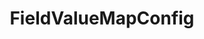 ---
optionsClassName: FieldValueMapConfig
optionsClassFullName: MigrationTools._EngineV1.Configuration.FieldMap.FieldValueMapConfig
configurationSamples:
- name: default
  description: 
  code: >-
    {
      "$type": "FieldValueMapConfig",
      "WorkItemTypeName": "*",
      "sourceField": "System.Status",
      "targetField": "System.Status",
      "defaultValue": "New",
      "valueMapping": {
        "$type": "Dictionary`2",
        "New": "New",
        "Active": "Committed",
        "Resolved": "Committed",
        "Closed": "Done"
      }
    }
  sampleFor: MigrationTools._EngineV1.Configuration.FieldMap.FieldValueMapConfig
description: Need to map not just the field but also values? This is the default value mapper.
className: FieldValueMapConfig
typeName: FieldMaps
architecture: v1
options:
- parameterName: defaultValue
  type: String
  description: missng XML code comments
  defaultValue: missng XML code comments
- parameterName: sourceField
  type: String
  description: missng XML code comments
  defaultValue: missng XML code comments
- parameterName: targetField
  type: String
  description: missng XML code comments
  defaultValue: missng XML code comments
- parameterName: valueMapping
  type: Dictionary
  description: missng XML code comments
  defaultValue: missng XML code comments
- parameterName: WorkItemTypeName
  type: String
  description: missng XML code comments
  defaultValue: missng XML code comments
status: ready
processingTarget: Work Item Field

redirectFrom: []
layout: reference
toc: true
permalink: /Reference/v1/FieldMaps/FieldValueMapConfig/
title: FieldValueMapConfig
categories:
- FieldMaps
- v1
notes: ''
introduction: ''

---